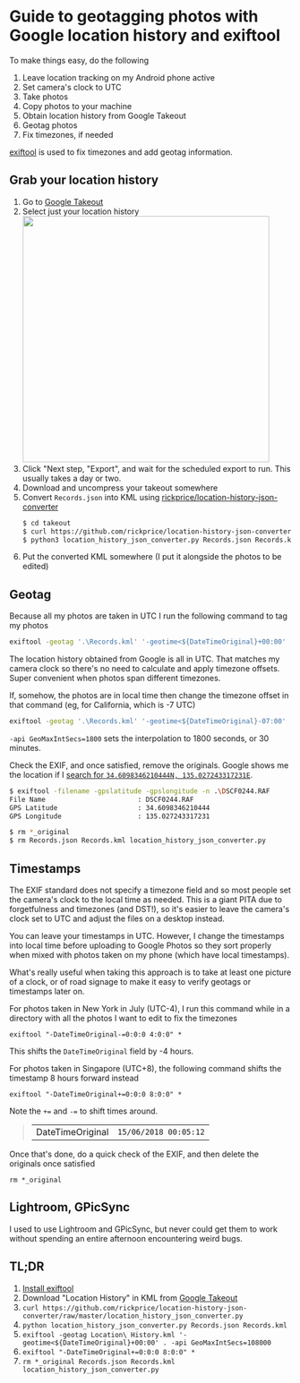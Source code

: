 # Guide to geotagging photos with Google location history and exiftool

To make things easy, do the following

1. Leave location tracking on my Android phone active
2. Set camera's clock to UTC
3. Take photos
4. Copy photos to your machine
5. Obtain location history from Google Takeout
6. Geotag photos
7. Fix timezones, if needed

[exiftool](https://www.sno.phy.queensu.ca/~phil/exiftool/) is used to fix timezones and add geotag information.

## Grab your location history

1. Go to [Google Takeout](https://takeout.google.com/settings/takeout)
2. Select just your location history<br /><img src="https://github.com/gyng/book/assets/370496/54c47abe-0217-4a6d-9384-09bf27c64951" width="440px" />
3. Click "Next step, "Export", and wait for the scheduled export to run. This usually takes a day or two.
4. Download and uncompress your takeout somewhere
5. Convert `Records.json` into KML using [rickprice/location-history-json-converter](https://github.com/rickprice/location-history-json-converter)
   ```bash
   $ cd takeout
   $ curl https://github.com/rickprice/location-history-json-converter/raw/master/location_history_json_converter.py
   $ python3 location_history_json_converter.py Records.json Records.kml
   ```
6. Put the converted KML somewhere (I put it alongside the photos to be edited)

## Geotag

Because all my photos are taken in UTC I run the following command to tag my photos

```sh
exiftool -geotag '.\Records.kml' '-geotime<${DateTimeOriginal}+00:00' . -api GeoMaxIntSecs=1800
```

The location history obtained from Google is all in UTC. That matches my camera clock so there's no need to calculate and apply timezone offsets. Super convenient when photos span different timezones.

If, somehow, the photos are in local time then change the timezone offset in that command (eg, for California, which is -7 UTC)

```sh
exiftool -geotag '.\Records.kml' '-geotime<${DateTimeOriginal}-07:00' . -api GeoMaxIntSecs=1800
```

`-api GeoMaxIntSecs=1800` sets the interpolation to 1800 seconds, or 30 minutes.

Check the EXIF, and once satisfied, remove the originals. Google shows me the location if I [search for `34.6098346210444N, 135.027243317231E`](https://www.google.com/search?q=34.6098346210444N%2C+135.027243317231E).

```sh
$ exiftool -filename -gpslatitude -gpslongitude -n .\DSCF0244.RAF
File Name                       : DSCF0244.RAF
GPS Latitude                    : 34.6098346210444
GPS Longitude                   : 135.027243317231

$ rm *_original
$ rm Records.json Records.kml location_history_json_converter.py
```

## Timestamps

The EXIF standard does not specify a timezone field and so most people set the camera's clock to the local time as needed. This is a giant PITA due to forgetfulness and timezones (and DST!), so it's easier to leave the camera's clock set to UTC and adjust the files on a desktop instead.

You can leave your timestamps in UTC. However, I change the timestamps into local time before uploading to Google Photos so they sort properly when mixed with photos taken on my phone (which have local timestamps).

What's really useful when taking this approach is to take at least one picture of a clock, or of road signage to make it easy to verify geotags or timestamps later on.

For photos taken in New York in July (UTC-4), I run this command while in a directory with all the photos I want to edit to fix the timezones

```
exiftool "-DateTimeOriginal-=0:0:0 4:0:0" *
```

This shifts the `DateTimeOriginal` field by -4 hours.

For photos taken in Singapore (UTC+8), the following command shifts the timestamp 8 hours forward instead

```
exiftool "-DateTimeOriginal+=0:0:0 8:0:0" *
```

Note the `+=` and `-=` to shift times around.

>|||
>|-|-|
>DateTimeOriginal|`15/06/2018 00:05:12`

Once that's done, do a quick check of the EXIF, and then delete the originals once satisfied

```
rm *_original
```

## Lightroom, GPicSync

I used to use Lightroom and GPicSync, but never could get them to work without spending an entire afternoon encountering weird bugs.

## TL;DR

1. [Install exiftool](https://www.sno.phy.queensu.ca/~phil/exiftool/)
2. Download "Location History" in KML from [Google Takeout](https://takeout.google.com/settings/takeout)
3. `curl https://github.com/rickprice/location-history-json-converter/raw/master/location_history_json_converter.py`
4. `python location_history_json_converter.py Records.json Records.kml`
5. `exiftool -geotag Location\ History.kml '-geotime<${DateTimeOriginal}+00:00' . -api GeoMaxIntSecs=108000`
6. `exiftool "-DateTimeOriginal+=0:0:0 8:0:0" *`
7. `rm *_original Records.json Records.kml location_history_json_converter.py`
